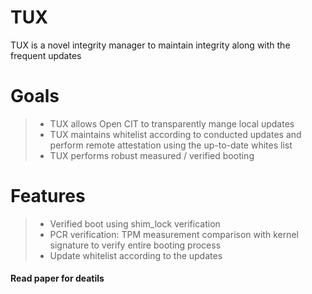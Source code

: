 # TUX
TUX is a novel integrity manager to maintain integrity along with the frequent updates

# Goals
>* TUX allows Open CIT to transparently mange local updates
>* TUX maintains whitelist according to conducted updates and  perform remote attestation using the up-to-date whites list
>* TUX performs robust measured / verified booting

# Features 
>* Verified boot using shim_lock verification
>* PCR verification: TPM measurement comparison with kernel signature to verify entire booting process
>* Update whitelist according to the updates 

#### Read paper for deatils 
